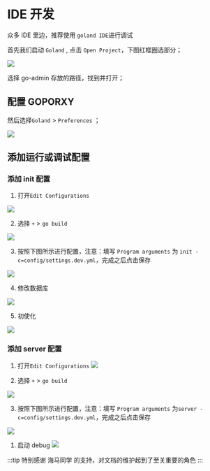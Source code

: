 # IDE 开发

众多 IDE 里边，推荐使用 `goland IDE`进行调试

首先我们启动 `Goland` , 点击 `Open Project`，下图红框圈选部分；

![](https://gitee.com/mydearzwj/image/raw/master/img/ideqidongv1.1.0.png)

选择 go-admin 存放的路径，找到并打开；

## 配置 GOPORXY

然后选择`Goland` > `Preferences` ；

![](https://gitee.com/mydearzwj/image/raw/master/img/idepeizhigoproxy.png)

## 添加运行或调试配置

### 添加 init 配置

1. 打开`Edit Configurations`

![](https://gitee.com/mydearzwj/image/raw/master/img/ide1.png)

2. 选择 `+` > `go build`

![](https://gitee.com/mydearzwj/image/raw/master/img/ide2.png)

3. 按照下图所示进行配置，注意：填写 `Program arguments` 为 `init -c=config/settings.dev.yml`，完成之后点击保存

![](https://gitee.com/mydearzwj/image/raw/master/img/ide3.png)

4. 修改数据库

![](https://gitee.com/mydearzwj/image/raw/master/img/ide4-1.1.0.png)

5. 初使化

![](https://gitee.com/mydearzwj/image/raw/master/img/ide5.png)

### 添加 server 配置

1. 打开`Edit Configurations`
   ![](https://gitee.com/mydearzwj/image/raw/master/img/ide6.png)

2. 选择 `+` > `go build`

![](https://gitee.com/mydearzwj/image/raw/master/img/ide2.png)

3. 按照下图所示进行配置，注意：填写 `Program arguments` 为`server -c=config/settings.dev.yml`，完成之后点击保存

![](https://gitee.com/mydearzwj/image/raw/master/img/ide8.png)

1. 启动 debug
   ![](https://gitee.com/mydearzwj/image/raw/master/img/ide9.png)

:::tip
特别感谢 海马同学 的支持，对文档的维护起到了至关重要的角色
:::
